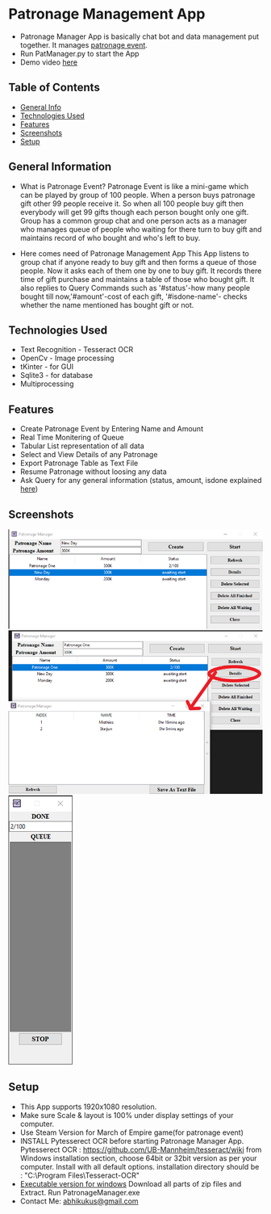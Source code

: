 # Patronage Management App
- Patronage Manager App is basically chat bot and data management put together. It manages [patronage event](#general-information).
- Run PatManager.py to start the App
- Demo video [here](https://youtu.be/Ou5LJWAjDvM)

## Table of Contents
* [General Info](#general-information)
* [Technologies Used](#technologies-used)
* [Features](#features)
* [Screenshots](#screenshots)
* [Setup](#setup)



## General Information
- What is Patronage Event?
Patronage Event is like a mini-game which can be played by group of 100 people. When a person buys patronage gift other 99 people receive it. So when all 100 people buy gift then everybody will get 99 gifts though each person bought only one gift. Group has a common group chat and one person acts as a manager who manages queue of people who waiting for there turn to buy gift and maintains record of who bought and who's left to buy.

- Here comes need of Patronage Management App
This App listens to group chat if anyone ready to buy gift and then forms a queue of those people. Now it asks each of them one by one to buy gift. It records there time of gift purchase and maintains a table of those who bought gift. It also replies to Query Commands such as '#status'-how many people bought till now,'#amount'-cost of each gift, '#isdone-name'- checks whether the name mentioned has bought gift or not.


## Technologies Used
- Text Recognition - Tesseract OCR
- OpenCv - Image processing
- tKinter - for GUI
- Sqlite3 - for database
- Multiprocessing


## Features
- Create Patronage Event by Entering Name and Amount
- Real Time Monitering of Queue
- Tabular List representation of all data
- Select and View Details of any Patronage
- Export Patronage Table as Text File
- Resume Patronage without loosing any data
- Ask Query for any general information (status, amount, isdone explained [here](#general-information))


## Screenshots
![screenshot1](./img/pat1.png)
![screenshot2](./img/pat2.png)
![screenshot3](./img/pat3.png)



## Setup
- This App supports 1920x1080 resolution.
- Make sure Scale & layout is 100% under display settings of your computer.
- Use Steam Version for March of Empire game(for patronage event)
- INSTALL Pytesserect OCR before starting Patronage Manager App. Pytesserect OCR : https://github.com/UB-Mannheim/tesseract/wiki from Windows installation section, choose 64bit or 32bit version as per your computer. Install with all default options. installation directory should be : "C:\Program Files\Tesseract-OCR\"
- [Executable version for windows](./dist) Download all parts of zip files and Extract. Run PatronageManager.exe
- Contact Me: abhikukus@gmail.com 
